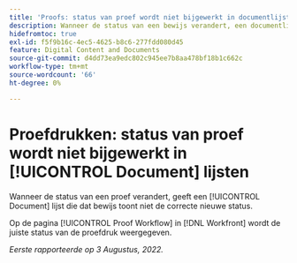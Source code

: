 ```yaml
---
title: 'Proofs: status van proef wordt niet bijgewerkt in documentlijsten'
description: Wanneer de status van een bewijs verandert, een documentlijst die dat bewijs toont niet de correcte nieuwe status toont.
hidefromtoc: true
exl-id: f5f9b16c-4ec5-4625-b8c6-277fdd080d45
feature: Digital Content and Documents
source-git-commit: d4dd73ea9edc802c945ee7b8aa478bf18b1c662c
workflow-type: tm+mt
source-wordcount: '66'
ht-degree: 0%

---
```


# Proefdrukken: status van proef wordt niet bijgewerkt in [!UICONTROL Document] lijsten

<!--Won't fix tab, article live by request-->

Wanneer de status van een proef verandert, geeft een [!UICONTROL Document] lijst die dat bewijs toont niet de correcte nieuwe status.

Op de pagina [!UICONTROL Proof Workflow] in [!DNL Workfront] wordt de juiste status van de proefdruk weergegeven.

_Eerste rapporteerde op 3 Augustus, 2022._
